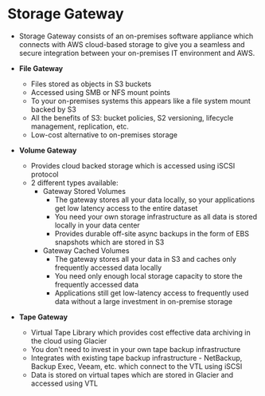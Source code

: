 # Storage Gateway

* Storage Gateway consists of an on-premises software appliance which connects with AWS cloud-based storage to give you a seamless and secure integration between your on-premises IT environment and AWS.

* **File Gateway**

  * Files stored as objects in S3 buckets
  * Accessed using SMB or NFS mount points
  * To your on-premises systems this appears like a file system mount backed by S3
  * All the benefits of S3: bucket policies, S2 versioning, lifecycle management, replication, etc.
  * Low-cost alternative to on-premises storage

* **Volume Gateway**

  * Provides cloud backed storage which is accessed using iSCSI protocol
  * 2 different types available:
    * Gateway Stored Volumes
      * The gateway stores all your data locally, so your applications get low latency access to the entire dataset
      * You need your own storage infrastructure as all data is stored locally in your data center
      * Provides durable off-site async backups in the form of EBS snapshots which are stored in S3
    * Gateway Cached Volumes
      * The gateway stores all your data in S3 and caches only frequently accessed data locally
      * You need only enough local storage capacity to store the frequently accessed data
      * Applications still get low-latency access to frequently used data without a large investment in on-premise storage

* **Tape Gateway**
  * Virtual Tape Library which provides cost effective data archiving in the cloud using Glacier
  * You don't need to invest in your own tape backup infrastructure
  * Integrates with existing tape backup infrastructure - NetBackup, Backup Exec, Veeam, etc. which connect to the VTL using iSCSI
  * Data is stored on virtual tapes which are stored in Glacier and accessed using VTL


